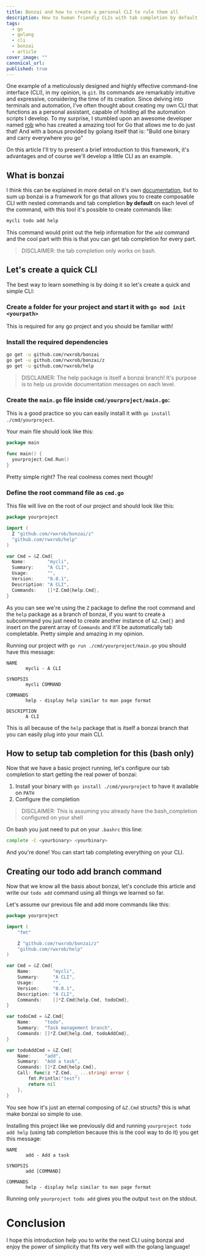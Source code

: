 ```yaml
---
title: Bonzai and how to create a personal CLI to rule them all
description: How to human friendly CLIs with tab completion by default using bonzai and golang
tags:
  - go
  - golang
  - cli
  - bonzai
  - article
cover_image: ""
canonical_url: 
published: true
---
```


One example of a meticulously designed and highly effective command-line interface (CLI), in my opinion, is `git`. Its commands are remarkably intuitive and expressive, considering the time of its creation. Since delving into terminals and automation, I've often thought about creating my own CLI that functions as a personal assistant, capable of holding all the automation scripts I develop. To my surprise, I stumbled upon an awesome developer named [rob](https://github.com/rwxrob) who has created a amazing tool for Go that allows me to do just that! And with a bonus provided by golang itself that is: "Build one binary and carry everywhere you go"

On this article I'll try to present a brief introduction to this framework, it's advantages and of course we'll develop a little CLI as an example.

## What is bonzai

I think this can be explained in more detail on it's own [documentation](https://github.com/rwxrob/book-bonzai), but to sum up bonzai is a framework for go that allows you to create composable CLI with nested commands and tab completion **by default** on each level of the command, with this tool it's possible to create commands like:

```sh
mycli todo add help
```

This command would print out the help information for the `add` command and the cool part with this is that you can get tab completion for every part.

> DISCLAIMER: the tab completion only works on bash.

## Let's create a quick CLI

The best way to learn something is by doing it so let's create a quick and simple CLI:

### Create a folder for your project and start it with `go mod init <yourpath>`

This is required for any go project and you should be familiar with!

### Install the required dependencies

```sh
go get -u github.com/rwxrob/bonzai
go get -u github.com/rwxrob/bonzai/z
go get -u github.com/rwxrob/help
```

> DISCLAIMER: The help package is itself a bonzai branch! It's purpose is to help us provide documentation messages on each level.

### Create the `main.go` file inside `cmd/yourproject/main.go`:

This is a good practice so you can easily install it with `go install ./cmd/yourproject`.

Your main file should look like this:

```go
package main

func main() {
  yourproject.Cmd.Run()
}
```

Pretty simple right? The real coolness comes next though!

### Define the root command file as `cmd.go`

This file will live on the root of our project and should look like this:

```go
package yourproject

import (
  Z "github.com/rwxrob/bonzai/z"
  "github.com/rwxrob/help"
)

var Cmd = &Z.Cmd{
  Name:        "mycli",
  Summary:     "A CLI",
  Usage:       "",
  Version:     "0.0.1",
  Description: "A CLI",
  Commands:    []*Z.Cmd{help.Cmd},
}
```

As you can see we're using the `Z` package to define the root command and the `help` package as a branch of bonzai, if you want to create a subcommand you just need to create another instance of `&Z.Cmd{}` and insert on the parent array of `Commands` and it'll be automatically tab completable. Pretty simple and amazing in my opinion.

Running our project with `go run ./cmd/yourproject/main.go` you should have this message:

```
NAME
       mycli - A CLI

SYNOPSIS
       mycli COMMAND

COMMANDS
       help - display help similar to man page format

DESCRIPTION
       A CLI

```

This is all because of the `help` package that is itself a bonzai branch that you can easily plug into your main CLI.

## How to setup tab completion for this (bash only)

Now that we have a basic project running, let's configure our tab completion to start getting the real power of bonzai:

1. Install your binary with `go install ./cmd/yourproject` to have it available on `PATH`
2. Configure the completion

> DISCLAIMER: This is assuming you already have the bash_completion configured on your shell

On bash you just need to put on your `.bashrc` this line:

```sh
complete -C <yourbinary> <yourbinary>
```

And you're done! You can start tab completing everything on your CLI.

## Creating our todo add branch command

Now that we know all the basis about bonzai, let's conclude this article and write our `todo add` command using all things we learned so far.

Let's assume our previous file and add more commands like this:

```go
package yourproject

import (
	"fmt"

	Z "github.com/rwxrob/bonzai/z"
	"github.com/rwxrob/help"
)

var Cmd = &Z.Cmd{
	Name:        "mycli",
	Summary:     "A CLI",
	Usage:       "",
	Version:     "0.0.1",
	Description: "A CLI",
	Commands:    []*Z.Cmd{help.Cmd, todoCmd},
}

var todoCmd = &Z.Cmd{
	Name:     "todo",
	Summary:  "Task management branch",
	Commands: []*Z.Cmd{help.Cmd, todoAddCmd},
}

var todoAddCmd = &Z.Cmd{
	Name:     "add",
	Summary:  "Add a task",
	Commands: []*Z.Cmd{help.Cmd},
	Call: func(z *Z.Cmd, _ ...string) error {
		fmt.Println("test")
		return nil
	},
}
```

You see how it's just an eternal composing of `&Z.Cmd` structs? this is what make bonzai so simple to use.

Installing this project like we previously did and running `yourproject todo add help` (using tab completion because this is the cool way to do it) you get this message:

```
NAME
       add - Add a task

SYNOPSIS
       add [COMMAND]

COMMANDS
       help - display help similar to man page format

```

Running only `yourproject todo add` gives you the output `test` on the stdout.

# Conclusion

I hope this introduction help you to write the next CLI using bonzai and enjoy the power of simplicity that fits very well with the golang language!
